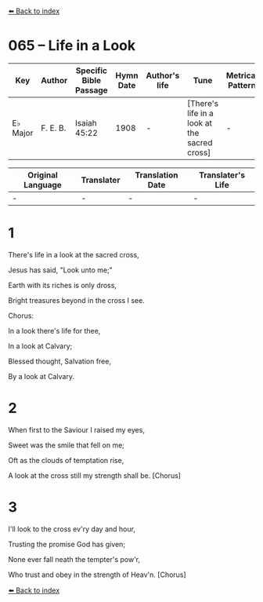 [⬅️ Back to index](../README.md)

# 065 – Life in a Look

Key | Author   | Specific Bible Passage     |Hymn Date |Author's life |Tune |Metrical Pattern   |Composer/Source
-- | --------- | ---------------------------|----------|--------------|-----|-------------------|-------------  
E♭ Major |F. E. B. |Isaiah 45:22 |1908 |- |[There's life in a look at the sacred cross] |- |F. E. Belden

Original Language | Translater | Translation Date   | Translater's Life  
----------------- | --------- | --------------------|-------------     
\- |- |- |-




# 1

There's life in a look at the sacred cross,

Jesus has said, "Look unto me;"

Earth with its riches is only dross,

Bright treasures beyond in the cross I see.



Chorus:

In a look there's life for thee,

In a look at Calvary;

Blessed thought, Salvation free,

By a look at Calvary.



# 2

When first to the Saviour I raised my eyes,

Sweet was the smile that fell on me;

Oft as the clouds of temptation rise,

A look at the cross still my strength shall be.  [Chorus]



# 3

I'll look to the cross ev'ry day and hour,

Trusting the promise God has given;

None ever fall neath the tempter's pow'r,

Who trust and obey in the strength of Heav'n.  [Chorus]

[⬅️ Back to index](../README.md)
